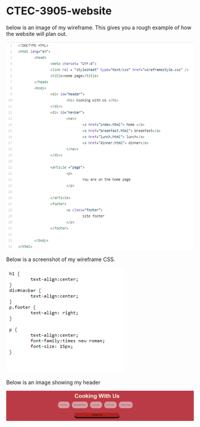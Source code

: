 # CTEC-3905-website

below is an image of my wireframe. This gives you a rough example of how the website will plan out. 

![img](wireframe/index.PNG)

Below is a screenshot of my wireframe CSS.

![img](wireframe/frame.PNG)

Below is an image showing my header

![img](prototype/header.PNG)
